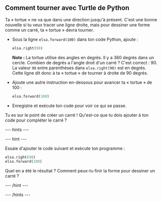 ## Comment tourner avec Turtle de Python

Ta « tortue » ne va que dans une direction jusqu'à présent. C'est une bonne nouvelle si tu veux tracer une ligne droite, mais pour dessiner une forme comme un carré, ta « tortue » devra tourner.

- Sous la ligne `elsa.forward(100)` dans ton code Python, ajoute :
    
    ```python
    elsa.right(90)
    ```
    
    **Note :** La tortue utilise des angles en degrés. Il y a 360 degrés dans un cercle. Combien de degrés a l'angle droit d'un carré ? C'est correct : 90. La valeur `90` entre parenthèses dans `elsa.right(90)` est en degrés. Cette ligne dit donc à ta « tortue » de tourner à droite de 90 degrés.

- Ajoute une autre instruction en-dessous pour avancer ta « tortue » de 100 :
    
    ```python
    elsa.forward(100)
    ```

- Enregistre et exécute ton code pour voir ce qui se passe.

Tu es sur le point de créer un carré ! Qu'est-ce que tu dois ajouter à ton code pour compléter le carré ?

\--- hints \---

\--- hint \---

Essaie d'ajouter le code suivant et exécute ton programme :

```python
elsa.right(90)
elsa.forward(100)
```

Quel en a été le résultat ? Comment peux-tu finir la forme pour dessiner un carré ?

\--- /hint \---

\--- /hints \---